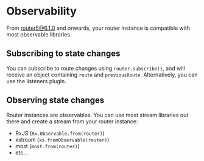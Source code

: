 # Observability


From router5@6.1.0 and onwards, your router instance is compatible with most observable libraries.


## Subscribing to state changes

You can subscribe to route changes using `router.subscribe()`, and will receive an object containing `route` and `previousRoute`.
Alternatively, you can use the listeners plugin.


## Observing state changes

Router instances are observables. You can use most stream libraries out there and create a stream from your router instance:
- RxJS (`Rx.Observable.from(router)`)
- xstream (`xs.fromObservable(router)`)
- most (`most.from(router)`)
- etc...
